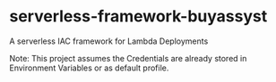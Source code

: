 # serverless-framework-buyassyst
A serverless IAC framework for Lambda Deployments

Note: This project assumes the Credentials are already stored in Environment Variables or as default profile.